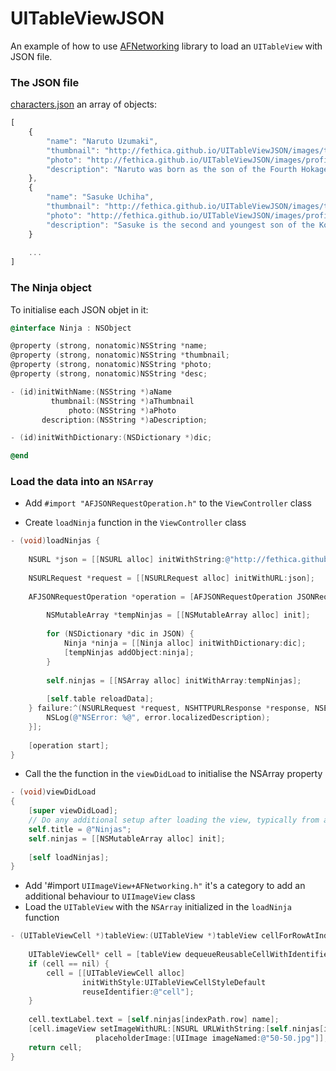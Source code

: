 UITableViewJSON
===============

An example of how to use [AFNetworking](http://github.com/AFNetworking/AFNetworking) library to load an `UITableView` with JSON file.

### The JSON file

[characters.json](http://github.com/fethica/UITableViewJSON/blob/gh-pages/characters.json) an array of objects:

```javascript
[
    {
        "name": "Naruto Uzumaki",
        "thumbnail": "http://fethica.github.io/UITableViewJSON/images/thumbs/naruto.png",
        "photo": "http://fethica.github.io/UITableViewJSON/images/profile/naruto.png",
        "description": "Naruto was born as the son of the Fourth Hokage, Minato Namikaze..."
    },
    {
        "name": "Sasuke Uchiha",
        "thumbnail": "http://fethica.github.io/UITableViewJSON/images/thumbs/sasuke.png",
        "photo": "http://fethica.github.io/UITableViewJSON/images/profile/sasuke.jpg",
        "description": "Sasuke is the second and youngest son of the Konoha Military Police Force ..."
    }
    
    ...
]
```

### The Ninja object

To initialise each JSON objet in it:

```objectivec
@interface Ninja : NSObject

@property (strong, nonatomic)NSString *name;
@property (strong, nonatomic)NSString *thumbnail;
@property (strong, nonatomic)NSString *photo;
@property (strong, nonatomic)NSString *desc;

- (id)initWithName:(NSString *)aName
         thumbnail:(NSString *)aThumbnail
             photo:(NSString *)aPhoto
       description:(NSString *)aDescription;

- (id)initWithDictionary:(NSDictionary *)dic;

@end
```

### Load the data into an `NSArray`
* Add `#import "AFJSONRequestOperation.h"` to the `ViewController` class

* Create `loadNinja` function in the `ViewController` class

```objectivec
- (void)loadNinjas {
    
    NSURL *json = [[NSURL alloc] initWithString:@"http://fethica.github.io/UITableViewJSON/characters.json"];
    
    NSURLRequest *request = [[NSURLRequest alloc] initWithURL:json];
    
    AFJSONRequestOperation *operation = [AFJSONRequestOperation JSONRequestOperationWithRequest:request success:^(NSURLRequest *request, NSHTTPURLResponse *response, id JSON) {
        
        NSMutableArray *tempNinjas = [[NSMutableArray alloc] init];
        
        for (NSDictionary *dic in JSON) {
            Ninja *ninja = [[Ninja alloc] initWithDictionary:dic];
            [tempNinjas addObject:ninja];
        }
        
        self.ninjas = [[NSArray alloc] initWithArray:tempNinjas];
        
        [self.table reloadData];
    } failure:^(NSURLRequest *request, NSHTTPURLResponse *response, NSError *error, id JSON) {
        NSLog(@"NSError: %@", error.localizedDescription);
    }];
    
    [operation start];
}
```

* Call the the function in the `viewDidLoad` to initialise the NSArray property

```objectivec
- (void)viewDidLoad
{
    [super viewDidLoad];
	// Do any additional setup after loading the view, typically from a nib.
    self.title = @"Ninjas";
    self.ninjas = [[NSMutableArray alloc] init];
    
    [self loadNinjas];
}
```

* Add '#import `UIImageView+AFNetworking.h"` it's a category to add an additional behaviour to `UIImageView` class
* Load the `UITableView` with the `NSArray` initialized in the `loadNinja` function

```objectivec
- (UITableViewCell *)tableView:(UITableView *)tableView cellForRowAtIndexPath:(NSIndexPath *)indexPath{
    
    UITableViewCell* cell = [tableView dequeueReusableCellWithIdentifier:@"cell"];
    if (cell == nil) {
        cell = [[UITableViewCell alloc]
                initWithStyle:UITableViewCellStyleDefault
                reuseIdentifier:@"cell"];
    }
    
    cell.textLabel.text = [self.ninjas[indexPath.row] name];
    [cell.imageView setImageWithURL:[NSURL URLWithString:[self.ninjas[indexPath.row] thumbnail]]
                   placeholderImage:[UIImage imageNamed:@"50-50.jpg"]];
    return cell;
}
```


